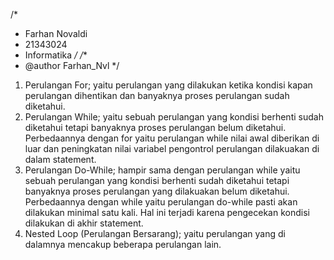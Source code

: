 /*
 * Farhan Novaldi
 * 21343024
 * Informatika
 */
/**
 * @author Farhan_Nvl
 */
1. Perulangan For; yaitu perulangan yang dilakukan ketika kondisi kapan perulangan dihentikan dan banyaknya proses perulangan sudah diketahui.
2. Perulangan While; yaitu sebuah perulangan yang kondisi berhenti sudah diketahui tetapi banyaknya proses perulangan belum diketahui. Perbedaannya dengan for yaitu perulangan while nilai awal diberikan di luar dan peningkatan nilai variabel pengontrol perulangan dilakuakan di dalam statement.
3. Perulangan Do-While; hampir sama dengan perulangan while yaitu sebuah perulangan yang kondisi berhenti sudah diketahui tetapi banyaknya proses perulangan yang dilakuakan belum diketahui. Perbedaannya dengan while yaitu perulangan do-while pasti akan dilakukan minimal satu kali. Hal ini terjadi karena pengecekan kondisi dilakukan di akhir statement.
4. Nested Loop (Perulangan Bersarang); yaitu perulangan yang di dalamnya mencakup beberapa perulangan lain.
